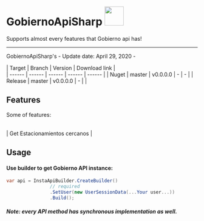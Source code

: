 # GobiernoApiSharp <img src="https://is5-ssl.mzstatic.com/image/thumb/Purple123/v4/50/c0/59/50c05982-802b-a02b-b13f-f7cc0b5214ac/AppIcon-0-0-1x_U007emarketing-0-0-0-10-0-85-220.png/320x0w.jpg" width="50">



Supports almost every features that Gobierno api has!

-----
GobiernoApiSharp's  - Update date: April 29, 2020 - 

| Target | Branch | Version | Download link |  
| ------ | ------ | ------ | ------ | ------ |
| Nuget | master | v0.0.0.0 | - | - |
| Release | master | v0.0.0.0 | - | |

<!-- 
## Install
Use this library as dll (download from [release page](https://github.com/ramtinak/GobiernoApiSharp/releases)) or reference it from [NuGet](https://www.nuget.org/packages/GobiernoApiSharp/).

Nuget package manager command:
```
PM> Install-Package GobiernoApiSharp
```

Note: this library uses [Json.NET v10.0.3 and above](https://www.nuget.org/packages/Newtonsoft.Json/) for serialize and deserialize json.

## Cross Platform
| Platform | Supported Version |
| ------ | ------ |
| .NET Framework | 4.5.2 |
| .NET Standard | 1.3 |
| .NET Standard | 2.0 |
| .NET Core(UWP) | 10.0.10240 |


 -->

## Features
Some of features:

|    |    |    |    |
| ------ | ------ | ------ | ------ |

| Get Estacionamientos cercanos   |

## Usage
#### Use builder to get Gobierno API instance:

```c#
var api = InstaApiBuilder.CreateBuilder()
                // required
                .SetUser(new UserSessionData(...Your user...))
                .Build();
```
##### Note: every API method has synchronous implementation as well.
<!-- 

## Wiki
Check [Wiki pages](https://github.com/ramtinak/GobiernoApiSharp/wiki) for documentation.

## Version changes

v1.3.4.2
- [Bugfix] for InstaRecentActivityConverter timestamp for different cultures [ by [@estgold](https://github.com/estgold) ]
- [Bugfix] for media products (thx to [@tommasoceschia](https://github.com/tommasoceschia) for report)

v1.3.4.1
- [Bugfix] for UploadStoryPhotoWithUrlAsync
- [Bugfix] for ProductTags (thx to [@tommasoceschia](https://github.com/tommasoceschia) for report)
- [Add] some new properties to InstaProduct class
- [Add] support for Questions in InstaStoryUploadOptions
- [Update] facebook login function
- [Update] story slider

AlezDsGs developers - (c) 2020 | Zemestan 1398. -->

